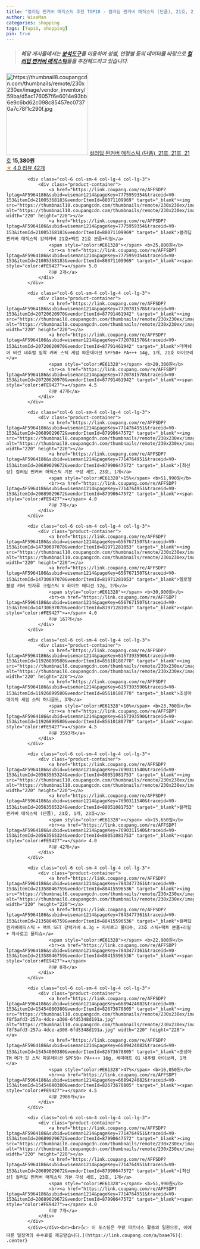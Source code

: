 ```yaml
---
title: "컬러딥 찐커버 매직스틱 추천 TOP10 - 컬러딥 찐커버 매직스틱 (단품), 21호, 21호, 21호"
author: WiseMan
categories: shopping
tags: [Top10, shopping]
pin: true
---
```


> ##### 해당 게시물에서는 [**분석도구**](https://itemscout.io/)를 이용하여 **성별**, **연령별** 등의 데이터를 바탕으로 [**컬러딥 찐커버 매직스틱**](https://link.coupang.com/a/baae76)들을 추천해드리고 있습니다.
<div class="container"><div class="row">
            <div class="col-6 col-sm-4 col-lg-4 col-lg-3">
                <div class="product-container">
                    <a href="https://link.coupang.com/re/AFFSDP?lptag=AF5964186&subid=wiseman1214&pageKey=7690311540&traceid=V0-153&itemId=20563565316&vendorItemId=88038568812" target="_blank"><img src="https://thumbnail8.coupangcdn.com/thumbnails/remote/230x230ex/image/vendor_inventory/59ba/d5ac176057f6e6014e93bb6e9c6bd62c098c85457ec07370a7c78f1c290f.jpg" alt="https://thumbnail8.coupangcdn.com/thumbnails/remote/230x230ex/image/vendor_inventory/59ba/d5ac176057f6e6014e93bb6e9c6bd62c098c85457ec07370a7c78f1c290f.jpg" width="220" height="220"></a>
                    <a href="https://link.coupang.com/re/AFFSDP?lptag=AF5964186&subid=wiseman1214&pageKey=7690311540&traceid=V0-153&itemId=20563565316&vendorItemId=88038568812" target="_blank">컬러딥 찐커버 매직스틱 (단품), 21호, 21호, 21호</a>
                    <span style="color:#E61328"></span> <b>15,380원</b>
                    <br><a href="https://link.coupang.com/re/AFFSDP?lptag=AF5964186&subid=wiseman1214&pageKey=7690311540&traceid=V0-153&itemId=20563565316&vendorItemId=88038568812" target="_blank"><span style="color:#FE9427">★</span> 4.0
                    리뷰 42개</a>
                </div>
            </div>
            
            <div class="col-6 col-sm-4 col-lg-4 col-lg-3">
                <div class="product-container">
                    <a href="https://link.coupang.com/re/AFFSDP?lptag=AF5964186&subid=wiseman1214&pageKey=7775959354&traceid=V0-153&itemId=21005368183&vendorItemId=88071109969" target="_blank"><img src="https://thumbnail10.coupangcdn.com/thumbnails/remote/230x230ex/image/vendor_inventory/cda0/d23dabe058c8e3ad7b333ad559bba08592b98fb922a10a18e67e5817e302.jpg" alt="https://thumbnail10.coupangcdn.com/thumbnails/remote/230x230ex/image/vendor_inventory/cda0/d23dabe058c8e3ad7b333ad559bba08592b98fb922a10a18e67e5817e302.jpg" width="220" height="220"></a>
                    <a href="https://link.coupang.com/re/AFFSDP?lptag=AF5964186&subid=wiseman1214&pageKey=7775959354&traceid=V0-153&itemId=21005368183&vendorItemId=88071109969" target="_blank">컬러딥 찐커버 매직스틱 강력커버 21호+팩트 21호 본품+리필</a>
                    <span style="color:#E61328"></span> <b>25,800원</b>
                    <br><a href="https://link.coupang.com/re/AFFSDP?lptag=AF5964186&subid=wiseman1214&pageKey=7775959354&traceid=V0-153&itemId=21005368183&vendorItemId=88071109969" target="_blank"><span style="color:#FE9427">★</span> 5.0
                    리뷰 2개</a>
                </div>
            </div>
            
            <div class="col-6 col-sm-4 col-lg-4 col-lg-3">
                <div class="product-container">
                    <a href="https://link.coupang.com/re/AFFSDP?lptag=AF5964186&subid=wiseman1214&pageKey=7720781578&traceid=V0-153&itemId=20720620970&vendorItemId=87791461942" target="_blank"><img src="https://thumbnail8.coupangcdn.com/thumbnails/remote/230x230ex/image/vendor_inventory/c5b8/d9c4e02b57a1366f8310ea53b434e08e491902eaf8255f1fe6e19beda349.jpg" alt="https://thumbnail8.coupangcdn.com/thumbnails/remote/230x230ex/image/vendor_inventory/c5b8/d9c4e02b57a1366f8310ea53b434e08e491902eaf8255f1fe6e19beda349.jpg" width="220" height="220"></a>
                    <a href="https://link.coupang.com/re/AFFSDP?lptag=AF5964186&subid=wiseman1214&pageKey=7720781578&traceid=V0-153&itemId=20720620970&vendorItemId=87791461942" target="_blank">더마쉐어 비건 내추럴 밀착 커버 스틱 세럼 파운데이션 SPF50+ PA+++ 14g, 1개, 21호 아이보리</a>
                    <span style="color:#E61328"></span> <b>20,300원</b>
                    <br><a href="https://link.coupang.com/re/AFFSDP?lptag=AF5964186&subid=wiseman1214&pageKey=7720781578&traceid=V0-153&itemId=20720620970&vendorItemId=87791461942" target="_blank"><span style="color:#FE9427">★</span> 4.5
                    리뷰 47개</a>
                </div>
            </div>
            
            <div class="col-6 col-sm-4 col-lg-4 col-lg-3">
                <div class="product-container">
                    <a href="https://link.coupang.com/re/AFFSDP?lptag=AF5964186&subid=wiseman1214&pageKey=7714764951&traceid=V0-153&itemId=20689029672&vendorItemId=87990647572" target="_blank"><img src="https://thumbnail8.coupangcdn.com/thumbnails/remote/230x230ex/image/vendor_inventory/9e94/6caa23b21e6e1610f503f7d4c735c5d8e730aa27fa67aac7f95f53b2250d.jpg" alt="https://thumbnail8.coupangcdn.com/thumbnails/remote/230x230ex/image/vendor_inventory/9e94/6caa23b21e6e1610f503f7d4c735c5d8e730aa27fa67aac7f95f53b2250d.jpg" width="220" height="220"></a>
                    <a href="https://link.coupang.com/re/AFFSDP?lptag=AF5964186&subid=wiseman1214&pageKey=7714764951&traceid=V0-153&itemId=20689029672&vendorItemId=87990647572" target="_blank">[최신상] 컬러딥 찐커버 매직스틱 기본 구성 세트, 23호, 1개</a>
                    <span style="color:#E61328">15%</span> <b>51,990원</b>
                    <br><a href="https://link.coupang.com/re/AFFSDP?lptag=AF5964186&subid=wiseman1214&pageKey=7714764951&traceid=V0-153&itemId=20689029672&vendorItemId=87990647572" target="_blank"><span style="color:#FE9427">★</span> 4.0
                    리뷰 7개</a>
                </div>
            </div>
            
            <div class="col-6 col-sm-4 col-lg-4 col-lg-3">
                <div class="product-container">
                    <a href="https://link.coupang.com/re/AFFSDP?lptag=AF5964186&subid=wiseman1214&pageKey=6567671507&traceid=V0-153&itemId=14730697070&vendorItemId=81971281053" target="_blank"><img src="https://thumbnail10.coupangcdn.com/thumbnails/remote/230x230ex/image/vendor_inventory/7b21/9d0504477729933ddadfa33e79cd28284435272bcfd6022fa433ba9256a6.jpg" alt="https://thumbnail10.coupangcdn.com/thumbnails/remote/230x230ex/image/vendor_inventory/7b21/9d0504477729933ddadfa33e79cd28284435272bcfd6022fa433ba9256a6.jpg" width="220" height="220"></a>
                    <a href="https://link.coupang.com/re/AFFSDP?lptag=AF5964186&subid=wiseman1214&pageKey=6567671507&traceid=V0-153&itemId=14730697070&vendorItemId=81971281053" target="_blank">엘로엘 블랑 커버 빗자루 크림스틱 V 화이트 에디션 12g, 2개</a>
                    <span style="color:#E61328"></span> <b>30,900원</b>
                    <br><a href="https://link.coupang.com/re/AFFSDP?lptag=AF5964186&subid=wiseman1214&pageKey=6567671507&traceid=V0-153&itemId=14730697070&vendorItemId=81971281053" target="_blank"><span style="color:#FE9427">★</span> 4.0
                    리뷰 167개</a>
                </div>
            </div>
            
            <div class="col-6 col-sm-4 col-lg-4 col-lg-3">
                <div class="product-container">
                    <a href="https://link.coupang.com/re/AFFSDP?lptag=AF5964186&subid=wiseman1214&pageKey=6157393590&traceid=V0-153&itemId=11926899580&vendorItemId=85610180770" target="_blank"><img src="https://thumbnail6.coupangcdn.com/thumbnails/remote/230x230ex/image/vendor_inventory/b518/eaf7bb41d0c718d38cb364b8528e6171f4a670963c001d23729ce68fdfe3.jpg" alt="https://thumbnail6.coupangcdn.com/thumbnails/remote/230x230ex/image/vendor_inventory/b518/eaf7bb41d0c718d38cb364b8528e6171f4a670963c001d23729ce68fdfe3.jpg" width="220" height="220"></a>
                    <a href="https://link.coupang.com/re/AFFSDP?lptag=AF5964186&subid=wiseman1214&pageKey=6157393590&traceid=V0-153&itemId=11926899580&vendorItemId=85610180770" target="_blank">조성아 에이치 세럼 스틱 허니골드, 3개</a>
                    <span style="color:#E61328">10%</span> <b>23,700원</b>
                    <br><a href="https://link.coupang.com/re/AFFSDP?lptag=AF5964186&subid=wiseman1214&pageKey=6157393590&traceid=V0-153&itemId=11926899580&vendorItemId=85610180770" target="_blank"><span style="color:#FE9427">★</span> 4.5
                    리뷰 3593개</a>
                </div>
            </div>
            
            <div class="col-6 col-sm-4 col-lg-4 col-lg-3">
                <div class="product-container">
                    <a href="https://link.coupang.com/re/AFFSDP?lptag=AF5964186&subid=wiseman1214&pageKey=7690311540&traceid=V0-153&itemId=20563565324&vendorItemId=88051081753" target="_blank"><img src="https://thumbnail10.coupangcdn.com/thumbnails/remote/230x230ex/image/vendor_inventory/b711/81bea24626a02496b083470fa4298c51b85f52af61d0cd9b0adfa07337fe.jpg" alt="https://thumbnail10.coupangcdn.com/thumbnails/remote/230x230ex/image/vendor_inventory/b711/81bea24626a02496b083470fa4298c51b85f52af61d0cd9b0adfa07337fe.jpg" width="220" height="220"></a>
                    <a href="https://link.coupang.com/re/AFFSDP?lptag=AF5964186&subid=wiseman1214&pageKey=7690311540&traceid=V0-153&itemId=20563565324&vendorItemId=88051081753" target="_blank">컬러딥 찐커버 매직스틱 (단품), 23호, 1개, 23호</a>
                    <span style="color:#E61328"></span> <b>15,650원</b>
                    <br><a href="https://link.coupang.com/re/AFFSDP?lptag=AF5964186&subid=wiseman1214&pageKey=7690311540&traceid=V0-153&itemId=20563565324&vendorItemId=88051081753" target="_blank"><span style="color:#FE9427">★</span> 4.0
                    리뷰 42개</a>
                </div>
            </div>
            
            <div class="col-6 col-sm-4 col-lg-4 col-lg-3">
                <div class="product-container">
                    <a href="https://link.coupang.com/re/AFFSDP?lptag=AF5964186&subid=wiseman1214&pageKey=7843477361&traceid=V0-153&itemId=21358046759&vendorItemId=88415596536" target="_blank"><img src="https://thumbnail6.coupangcdn.com/thumbnails/remote/230x230ex/image/vendor_inventory/a55a/c9c34c92669b56ba520b6da7157dd205714b2dfd469c9561718135a2a091.jpg" alt="https://thumbnail6.coupangcdn.com/thumbnails/remote/230x230ex/image/vendor_inventory/a55a/c9c34c92669b56ba520b6da7157dd205714b2dfd469c9561718135a2a091.jpg" width="220" height="220"></a>
                    <a href="https://link.coupang.com/re/AFFSDP?lptag=AF5964186&subid=wiseman1214&pageKey=7843477361&traceid=V0-153&itemId=21358046759&vendorItemId=88415596536" target="_blank">컬러딥 찐커버매직스틱 + 팩트 SET 강력커버 4.3g + 자사로고 물티슈, 23호 스틱+팩트 본품+리필 + 자사로고 물티슈</a>
                    <span style="color:#E61328"></span> <b>22,900원</b>
                    <br><a href="https://link.coupang.com/re/AFFSDP?lptag=AF5964186&subid=wiseman1214&pageKey=7843477361&traceid=V0-153&itemId=21358046759&vendorItemId=88415596536" target="_blank"><span style="color:#FE9427">★</span> 
                    리뷰 0개</a>
                </div>
            </div>
            
            <div class="col-6 col-sm-4 col-lg-4 col-lg-3">
                <div class="product-container">
                    <a href="https://link.coupang.com/re/AFFSDP?lptag=AF5964186&subid=wiseman1214&pageKey=6689424082&traceid=V0-153&itemId=15454080380&vendorItemId=82673670805" target="_blank"><img src="https://thumbnail10.coupangcdn.com/thumbnails/remote/230x230ex/image/retail/images/756203565158210-f8f5afd3-257a-4dce-a308-6fd5348d191a.jpg" alt="https://thumbnail10.coupangcdn.com/thumbnails/remote/230x230ex/image/retail/images/756203565158210-f8f5afd3-257a-4dce-a308-6fd5348d191a.jpg" width="220" height="220"></a>
                    <a href="https://link.coupang.com/re/AFFSDP?lptag=AF5964186&subid=wiseman1214&pageKey=6689424082&traceid=V0-153&itemId=15454080380&vendorItemId=82673670805" target="_blank">조성아TM 메가 핏 스틱 파운데이션 SPF50+ PA++++ 16g, 세미매트 01 내추럴 아이보리, 1개</a>
                    <span style="color:#E61328">47%</span> <b>16,050원</b>
                    <br><a href="https://link.coupang.com/re/AFFSDP?lptag=AF5964186&subid=wiseman1214&pageKey=6689424082&traceid=V0-153&itemId=15454080380&vendorItemId=82673670805" target="_blank"><span style="color:#FE9427">★</span> 4.5
                    리뷰 2986개</a>
                </div>
            </div>
            
            <div class="col-6 col-sm-4 col-lg-4 col-lg-3">
                <div class="product-container">
                    <a href="https://link.coupang.com/re/AFFSDP?lptag=AF5964186&subid=wiseman1214&pageKey=7714764951&traceid=V0-153&itemId=20689029672&vendorItemId=87990647572" target="_blank"><img src="https://thumbnail8.coupangcdn.com/thumbnails/remote/230x230ex/image/vendor_inventory/9e94/6caa23b21e6e1610f503f7d4c735c5d8e730aa27fa67aac7f95f53b2250d.jpg" alt="https://thumbnail8.coupangcdn.com/thumbnails/remote/230x230ex/image/vendor_inventory/9e94/6caa23b21e6e1610f503f7d4c735c5d8e730aa27fa67aac7f95f53b2250d.jpg" width="220" height="220"></a>
                    <a href="https://link.coupang.com/re/AFFSDP?lptag=AF5964186&subid=wiseman1214&pageKey=7714764951&traceid=V0-153&itemId=20689029672&vendorItemId=87990647572" target="_blank">[최신상] 컬러딥 찐커버 매직스틱 기본 구성 세트, 23호, 1개</a>
                    <span style="color:#E61328"></span> <b>51,990원</b>
                    <br><a href="https://link.coupang.com/re/AFFSDP?lptag=AF5964186&subid=wiseman1214&pageKey=7714764951&traceid=V0-153&itemId=20689029672&vendorItemId=87990647572" target="_blank"><span style="color:#FE9427">★</span> 4.0
                    리뷰 7개</a>
                </div>
            </div>
            </div></div><br><br>[👉 이 포스팅은 쿠팡 파트너스 활동의 일환으로, 이에 따른 일정액의 수수료를 제공받습니다.](https://link.coupang.com/a/baae76){: .center}